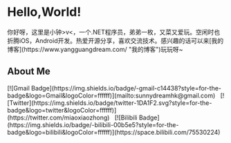 <h1>Hello,World!</h1>
你好呀，这里是小钟>v<，一个.NET程序员，弟弟一枚，又菜又爱玩。空闲时也折腾iOS，Android开发。热爱开源分享，喜欢交流技术。感兴趣的话可以来[我的博客](https://www.yangguangdream.com/ "我的博客")玩玩呀~

<h2>About Me</h2>
[![Gmail Badge](https://img.shields.io/badge/-gmail-c14438?style=for-the-badge&logo=Gmail&logoColor=ffffff)](mailto:sunnydreamhk@gmail.com)&nbsp;&nbsp;&nbsp;[![Twitter](https://img.shields.io/badge/twitter-1DA1F2.svg?style=for-the-badge&logo=twitter&logoColor=ffffff)](https://twitter.com/miaoxiaozhong)&nbsp;&nbsp;&nbsp;[![Bilibili Badge](https://img.shields.io/badge/-bilibili-00b5e5?style=for-the-badge&logo=bilibili&logoColor=ffffff)](https://space.bilibili.com/75530224)
